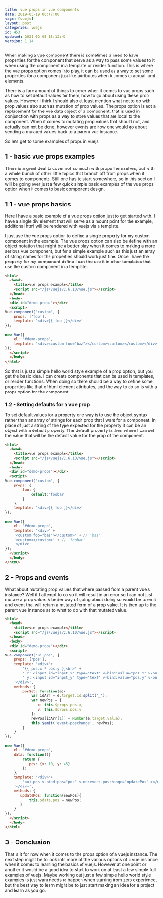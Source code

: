 ```yaml
---
title: vue props in vue components
date: 2019-05-19 06:47:00
tags: [vuejs]
layout: post
categories: vuejs
id: 453
updated: 2021-02-05 15:12:43
version: 1.14
---
```


When making a [vue component](/2019/05/16/vuejs-component/) there is sometimes a need to have properties for the component that serve as a way to pass some values to it when using the component in a template or render function. This is where the [vue props](https://vuejs.org/v2/guide/components-props.html) option comes into play, it can be used as a way to set some properties for a component just like attributes when it comes to actual html elements. 

There is a fare amount of things to cover when it comes to vue props such as how to set default values for them, how to go about using these prop values. However I think I should also at least mention what not to do with prop values also such as mutation of prop values. The props option is not a replacement for the vue data object of a component, that is used in conjunction with props as a way to store values that are local to the component. When it comes to mutating prop values that should not, and actually can not be done, however events are how one would go about sending a mutated values back to a parent vue instance.

So lets get to some examples of props in vuejs.

<!-- more -->

## 1 - basic vue props examples

There is a great deal to cover not so much with props themselves, but with a whole bunch of other little topics that branch off from props when it comes to components. Still one has to start somewhere, so in this section I will be going over just a few quick simple basic examples of the vue props option when it comes to basic component design.

## 1.1 - vue props basics

Here I have a basic example of a vue props option just to get started with. I have a single div element that will serve as a mount point for the example, additional html will be rendered with vuejs via a template.

I just use the vue props option to define a single property for my custom component in the example. The vue props option can also be define with an object notation that might be a better play when it comes to making a more serious vue component, but for a simple example such as this just an array of string names for the properties should work just fine. Once I have the property for my component define I can the use it in other templates that use the custom component in a template.

```html
<html>
  <head>
    <title>vue props example</title>
    <script src="/js/vuejs/2.6.10/vue.js"></script>
  </head>
  <body>
  <div id="demo-props"></div>
  <script>
Vue.component('custom', {
    props: ['foo'],
    template: '<div>{{ foo }}</div>'
});
 
new Vue({
    el: '#demo-props',
    template: '<div><custom foo="baz"></custom><custom></custom></div>'
});
  </script>
  </body>
</html>
```

So that is just a simple hello world style example of a prop option, but you get the basic idea. I can create components that can be used in templates, or render functions. When doing so there should be a way to define some properties like that of html element attributes, and the way to do so is with a props option for the component.

### 1.2 - Setting defaults for a vue prop

To set default values for a property one way is to use the object syntax rather than an array of strings for each prop that I want for a component. In place of just a string of the type expected for the property it can be an object with a default property. The default property is then where I can set the value that will be the default value for the prop of the component.

```html
<html>
  <head>
    <title>vue props example</title>
    <script src="/js/vuejs/2.6.10/vue.js"></script>
  </head>
  <body>
  <div id="demo-props"></div>
  <script>
Vue.component('custom', {
    props: {
        foo: {
            default:'foobar'
        }
    },
    template: '<div>{{ foo }}</div>'
});
 
new Vue({
    el: '#demo-props',
    template: '<div>' +
    '<custom foo="baz"></custom>' + // 'baz'
    '<custom></custom>' + // 'foobar'
    '</div>'
});
  </script>
  </body>
</html>
```

## 2 - Props and events

What about mutating prop values that where passed from a parent vuejs instance? Well if I attempt to do so it will result in an error so I can not just mutate a prop value. A better way of going about doing so would be to emit and event that will return a mutated form of a prop value. It is then up to the parent vue instance as to what to do with that mutated value.

```html
<html>
  <head>
    <title>vue props example</title>
    <script src="/js/vuejs/2.6.10/vue.js"></script>
  </head>
  <body>
  <div id="demo-props"></div>
  <script>
Vue.component('ui-pos', {
    props: ['pos'],
    template: '<div>'+
        '{{ pos.x * pos.y }}<br>' +
        ' x: <input id="input_x" type="text" v-bind:value="pos.x" v-on:keyup="posSet"> | '+
        ' y: <input id="input_y" type="text" v-bind:value="pos.y" v-on:keyup="posSet">'+
    '</div>',
    methods: {
        posSet: function(e){
            var idArr = e.target.id.split('_');
            var newPos = {
               x: this.$props.pos.x,
               y: this.$props.pos.y
            };
            newPos[idArr[1]] = Number(e.target.value);
            this.$emit('event-poschange', newPos);
        }
    }
});
 
new Vue({
    el: '#demo-props',
    data: function(){
        return {
           pos: {x: 10, y: 45}
        };
    },
    template: '<div>'+
        '<ui-pos v-bind:pos="pos" v-on:event-poschange="updatePos" ></ui-pos>'+
    '</div>',
    methods: {
       updatePos: function(newPos){
           this.$data.pos = newPos;
       }
    }
});
  </script>
  </body>
</html>
```

## 3 - Conclusion

That is it for now when it comes to the props option of a vuejs instance. The next step might be to look into more of the various options of a vue instance when it comes to learning the basics of vuejs. However at one point or another it would be a good idea to start to work on at least a few simple full examples of vuejs. Maybe working out just a few simple hello world style examples is just want needs to happen when starting from zero experience, but the best way to learn might be to just start making an idea for a project and learn as you go.

